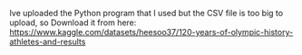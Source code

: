 Ive uploaded the Python program that I used but the CSV file is too big to upload, 
so Download it from here: https://www.kaggle.com/datasets/heesoo37/120-years-of-olympic-history-athletes-and-results
